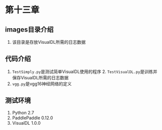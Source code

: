 # 第十三章
## images目录介绍
1. 该目录是存放VisualDL所需的日志数据

## 代码介绍
1. `TestSimply.py`是测试简单VisualDL使用的程序
    2. `TestVisualDL.py`是训练并保存VisualDL所需的日志数据
3. `vgg.py`是vgg16神经网络的定义

## 测试环境
1. Python 2.7
2. PaddlePaddle 0.12.0
3. VisualDL 1.0.0